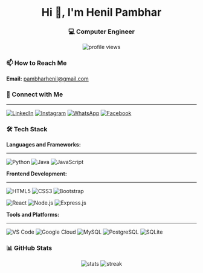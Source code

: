 
<h1 align="center">Hi 👋, I'm Henil Pambhar</h1>
<h3 align="center">💻 Computer Engineer </h3>

<p align="center">
  <img src="https://komarev.com/ghpvc/?username=henilgaming&color=blue&style=flat-square" alt="profile views"/>
</p>

### 📫 How to Reach Me

**Email:** [pambharhenil@gmail.com](pambharhenil@gmail.com)


### 🤝 Connect with Me
****

[![LinkedIn](https://img.shields.io/badge/LinkedIn-0A66C2?style=for-the-badge&logo=linkedin&logoColor=white)](https://www.linkedin.com/in/henil-pambhar-998a7036b)
[![Instagram](https://img.shields.io/badge/Instagram-E4405F?style=for-the-badge&logo=instagram&logoColor=white)](https://instagram.com/henil._.2315)
[![WhatsApp](https://img.shields.io/badge/WhatsApp-25D366?style=for-the-badge&logo=whatsapp&logoColor=white)](https://wa.me/8264319699)
[![Facebook](https://img.shields.io/badge/Facebook-1877F2?style=for-the-badge&logo=facebook&logoColor=white)](https://www.facebook.com/share/167gLh7Zat/)


### 🛠️ Tech Stack

**Languages and Frameworks:**

****
![Python](https://img.shields.io/badge/Python-3776AB?style=for-the-badge&logo=python&logoColor=white)
![Java](https://img.shields.io/badge/Java-ED8B00?style=for-the-badge&logo=java&logoColor=white)
![JavaScript](https://img.shields.io/badge/JavaScript-F7DF1E?style=for-the-badge&logo=javascript&logoColor=black)

**Frontend Development:**
****
![HTML5](https://img.shields.io/badge/HTML5-E34F26?style=for-the-badge&logo=html5&logoColor=white)
![CSS3](https://img.shields.io/badge/CSS3-1572B6?style=for-the-badge&logo=css3&logoColor=white)
![Bootstrap](https://img.shields.io/badge/Bootstrap-7952B3?style=for-the-badge&logo=bootstrap&logoColor=white)

![React](https://img.shields.io/badge/React-20232A?style=for-the-badge&logo=react&logoColor=61DAFB)
![Node.js](https://img.shields.io/badge/Node.js-339933?style=for-the-badge&logo=nodedotjs&logoColor=white)
![Express.js](https://img.shields.io/badge/Express.js-000000?style=for-the-badge&logo=express&logoColor=white)

**Tools and Platforms:**
****
![VS Code](https://img.shields.io/badge/VS_Code-007ACC?style=for-the-badge&logo=visual-studio-code&logoColor=white)
![Google Cloud](https://img.shields.io/badge/Google_Cloud-4285F4?style=for-the-badge&logo=google-cloud&logoColor=white)
![MySQL](https://img.shields.io/badge/MySQL-4479A1?style=for-the-badge&logo=mysql&logoColor=white)
![PostgreSQL](https://img.shields.io/badge/PostgreSQL-4169E1?style=for-the-badge&logo=postgresql&logoColor=white)
![SQLite](https://img.shields.io/badge/SQLite-003B57?style=for-the-badge&logo=sqlite&logoColor=white)


### 📊 GitHub Stats
<p align="center">
  <img src="https://github-readme-stats.vercel.app/api?username=henil005&show_icons=true&theme=tokyonight" alt="stats"/>
  <img src="https://github-readme-streak-stats.herokuapp.com/?user=henil005&theme=tokyonight" alt="streak"/>
</p>



